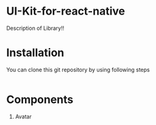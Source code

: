 # UI-Kit-for-react-native

Description of Library!!

# Installation

You can clone this git repository by using following steps

```bash

```

# Components 

1. Avatar







